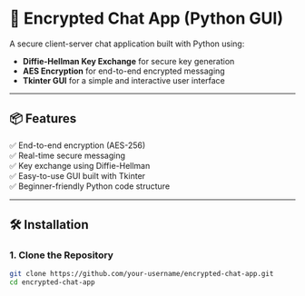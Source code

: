 # 🔐 Encrypted Chat App (Python GUI)

A secure client-server chat application built with Python using:

- **Diffie-Hellman Key Exchange** for secure key generation
- **AES Encryption** for end-to-end encrypted messaging
- **Tkinter GUI** for a simple and interactive user interface

---

## 📦 Features

✅ End-to-end encryption (AES-256)  
✅ Real-time secure messaging  
✅ Key exchange using Diffie-Hellman  
✅ Easy-to-use GUI built with Tkinter  
✅ Beginner-friendly Python code structure


---

## 🛠️ Installation

### 1. Clone the Repository

```bash
git clone https://github.com/your-username/encrypted-chat-app.git
cd encrypted-chat-app
